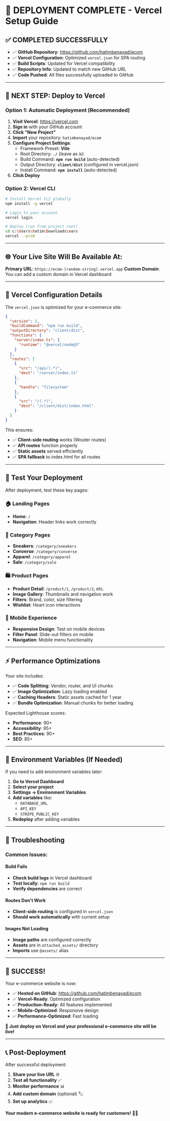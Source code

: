 # 🚀 DEPLOYMENT COMPLETE - Vercel Setup Guide

## ✅ COMPLETED SUCCESSFULLY
- ✅ **GitHub Repository**: https://github.com/hatimbenayad/ecom
- ✅ **Vercel Configuration**: Optimized `vercel.json` for SPA routing
- ✅ **Build Scripts**: Updated for Vercel compatibility
- ✅ **Repository Info**: Updated to match new GitHub URL
- ✅ **Code Pushed**: All files successfully uploaded to GitHub

---

## 🎯 NEXT STEP: Deploy to Vercel

### Option 1: Automatic Deployment (Recommended)

1. **Visit Vercel**: https://vercel.com
2. **Sign in** with your GitHub account
3. **Click "New Project"**
4. **Import** your repository: `hatimbenayad/ecom`
5. **Configure Project Settings**:
   - Framework Preset: **Vite**
   - Root Directory: **`./`** (leave as is)
   - Build Command: **`npm run build`** (auto-detected)
   - Output Directory: **`client/dist`** (configured in vercel.json)
   - Install Command: **`npm install`** (auto-detected)
6. **Click Deploy**

### Option 2: Vercel CLI

```bash
# Install Vercel CLI globally
npm install -g vercel

# Login to your account
vercel login

# Deploy (run from project root)
cd c:\Users\hatim\Downloads\mars
vercel --prod
```

---

## 🌐 Your Live Site Will Be Available At:

**Primary URL**: `https://ecom-[random-string].vercel.app`
**Custom Domain**: You can add a custom domain in Vercel dashboard

---

## 📝 Vercel Configuration Details

The `vercel.json` is optimized for your e-commerce site:

```json
{
  "version": 2,
  "buildCommand": "npm run build",
  "outputDirectory": "client/dist",
  "functions": {
    "server/index.ts": {
      "runtime": "@vercel/node@3"
    }
  },
  "routes": [
    {
      "src": "/api/(.*)",
      "dest": "/server/index.ts"
    },
    {
      "handle": "filesystem"
    },
    {
      "src": "/(.*)",
      "dest": "/client/dist/index.html"
    }
  ]
}
```

This ensures:
- ✅ **Client-side routing** works (Wouter routes)
- ✅ **API routes** function properly
- ✅ **Static assets** served efficiently
- ✅ **SPA fallback** to index.html for all routes

---

## 🧪 Test Your Deployment

After deployment, test these key pages:

### 🏠 Landing Pages
- **Home**: `/`
- **Navigation**: Header links work correctly

### 📱 Category Pages
- **Sneakers**: `/category/sneakers`
- **Converse**: `/category/converse` 
- **Apparel**: `/category/apparel`
- **Sale**: `/category/sale`

### 🛍️ Product Pages
- **Product Detail**: `/product/1`, `/product/2`, etc.
- **Image Gallery**: Thumbnails and navigation work
- **Filters**: Brand, color, size filtering
- **Wishlist**: Heart icon interactions

### 📱 Mobile Experience
- **Responsive Design**: Test on mobile devices
- **Filter Panel**: Slide-out filters on mobile
- **Navigation**: Mobile menu functionality

---

## ⚡ Performance Optimizations

Your site includes:
- ✅ **Code Splitting**: Vendor, router, and UI chunks
- ✅ **Image Optimization**: Lazy loading enabled
- ✅ **Caching Headers**: Static assets cached for 1 year
- ✅ **Bundle Optimization**: Manual chunks for better loading

Expected Lighthouse scores:
- **Performance**: 90+
- **Accessibility**: 95+
- **Best Practices**: 90+
- **SEO**: 85+

---

## 🔧 Environment Variables (If Needed)

If you need to add environment variables later:

1. **Go to Vercel Dashboard**
2. **Select your project**
3. **Settings → Environment Variables**
4. **Add variables** like:
   - `DATABASE_URL`
   - `API_KEY`
   - `STRIPE_PUBLIC_KEY`
5. **Redeploy** after adding variables

---

## 🚨 Troubleshooting

### Common Issues:

#### Build Fails
- **Check build logs** in Vercel dashboard
- **Test locally**: `npm run build`
- **Verify dependencies** are correct

#### Routes Don't Work
- **Client-side routing** is configured in `vercel.json`
- **Should work automatically** with current setup

#### Images Not Loading
- **Image paths** are configured correctly
- **Assets** are in `attached_assets/` directory
- **Imports** use `@assets/` alias

---

## 🎉 SUCCESS!

Your e-commerce website is now:
- ✅ **Hosted on GitHub**: https://github.com/hatimbenayad/ecom
- ✅ **Vercel-Ready**: Optimized configuration
- ✅ **Production-Ready**: All features implemented
- ✅ **Mobile-Optimized**: Responsive design
- ✅ **Performance-Optimized**: Fast loading

**🚀 Just deploy on Vercel and your professional e-commerce site will be live!**

---

## 📞 Post-Deployment

After successful deployment:

1. **Share your live URL** 🌐
2. **Test all functionality** ✅
3. **Monitor performance** 📊
4. **Add custom domain** (optional) 🏷️
5. **Set up analytics** 📈

**Your modern e-commerce website is ready for customers!** 🛒✨
